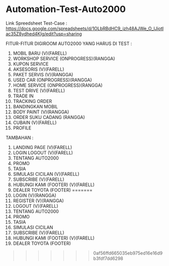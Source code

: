 # Automation-Test-Auto2000

Link Spreedsheet Test-Case : https://docs.google.com/spreadsheets/d/1OLbRBdHC9_jzh48AJWe_O_lJiotIac35Z8ydhed4KIg/edit?usp=sharing

FITUR-FITUR DIGIROOM AUTO2000 YANG HARUS DI TEST :

1. MOBIL BARU (V)(FARELL)
2. WORKSHOP SERVICE (ONPROGRESS)(RANGGA)
3. KUPON SERVICE
4. AKSESORIS (V)(FARELL)
5. PAKET SERVIS (V)(RANGGA)
6. USED CAR (ONPROGRESS)(RANGGA)
7. HOME SERVICE (ONPROGRESS)(RANGGA)
8. TEST DRIVE (V)(FARELL)
9. TRADE IN
10. TRACKING ORDER
11. BANDINGKAN MOBIL
12. BODY PAINT (V)(RANGGA)
13. ORDER SUKU CADANG (RANGGA)
14. CUBAIN (V)(FARELL)
15. PROFILE

TAMBAHAN :

1. LANDING PAGE (V)(FARELL)
2. LOGIN LOGOUT (V)(FARELL)
3. TENTANG AUTO2000
4. PROMO
5. TASIA
6. SIMULASI CICILAN (V)(FARELL)
7. SUBSCRIBE (V)(FARELL)
8. HUBUNGI KAMI (FOOTER) (V)(FARELL)
9. DEALER TOYOTA (FOOTER)
=======
2. LOGIN (V)(RANGGA)
3. REGISTER (V)(RANGGA)
4. LOGOUT (V)(FARELL)
5. TENTANG AUTO2000
6. PROMO
7. TASIA
8. SIMULASI CICILAN
9. SUBSCRIBE (V)(FARELL)
10. HUBUNGI KAMI (FOOTER) (V)(FARELL)
11. DEALER TOYOTA (FOOTER)
>>>>>>> 0af56ffd665035eb975ed16e16d9b3fdf7dd6298
